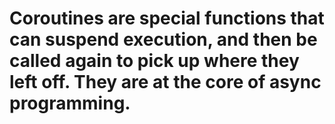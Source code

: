 # Coroutines are special functions that can suspend execution, and then be called again to pick up where they left off. They are at the core of async programming. #
